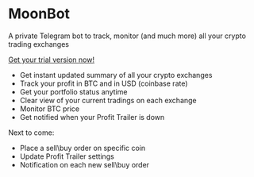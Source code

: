 # MoonBot

A private Telegram bot to track, monitor (and much more) all your crypto trading exchanges

[Get your trial version now!](https://github.com/tulihub/moonbot/wiki/Installation)


* Get instant updated summary of all your crypto exchanges
* Track your profit in BTC and in USD (coinbase rate)
* Get your portfolio status anytime
* Clear view of your current tradings on each exchange
* Monitor BTC price 
* Get notified when your Profit Trailer is down



Next to come:
* Place a sell\buy order on specific coin
* Update Profit Trailer settings
* Notification on each new sell\buy order

